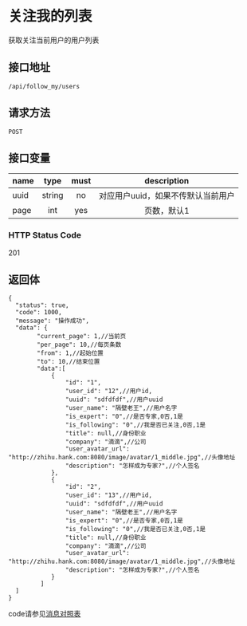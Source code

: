 # 关注我的列表
获取关注当前用户的用户列表

## 接口地址

`/api/follow_my/users`

## 请求方法

```POST ```

## 接口变量

| name     | type     | must     | description |
|----------|:--------:|:--------:|:--------:|
| uuid   | string   | no      | 对应用户uuid，如果不传默认当前用户 |
| page  | int   | yes      | 页数，默认1  |

### HTTP Status Code

201

## 返回体

```json5
{
  "status": true,
  "code": 1000,
  "message": "操作成功",
  "data": {
        "current_page": 1,//当前页
        "per_page": 10,//每页条数
        "from": 1,//起始位置
        "to": 10,//结束位置
        "data":[
            {
                "id": "1",
                "user_id": "12",//用户id,
                "uuid": "sdfdfdf",//用户uuid
                "user_name": "隔壁老王",//用户名字
                "is_expert": "0",//是否专家,0否,1是
                "is_following": "0",//我是否已关注,0否,1是
                "title": null,//身份职业
                "company": "滴滴",//公司
                "user_avatar_url": "http://zhihu.hank.com:8080/image/avatar/1_middle.jpg",//头像地址
                "description": "怎样成为专家?",//个人签名
            },
            {
                "id": "2",
                "user_id": "13",//用户id,
                "uuid": "sdfdfdf",//用户uuid
                "user_name": "隔壁老王",//用户名字
                "is_expert": "0",//是否专家,0否,1是
                "is_following": "0",//我是否已关注,0否,1是
                "title": null,//身份职业
                "company": "滴滴",//公司
                "user_avatar_url": "http://zhihu.hank.com:8080/image/avatar/1_middle.jpg",//头像地址
                "description": "怎样成为专家?",//个人签名
            }
         ]
  ]
}
``` 

code请参见[消息对照表](消息对照表.md)
